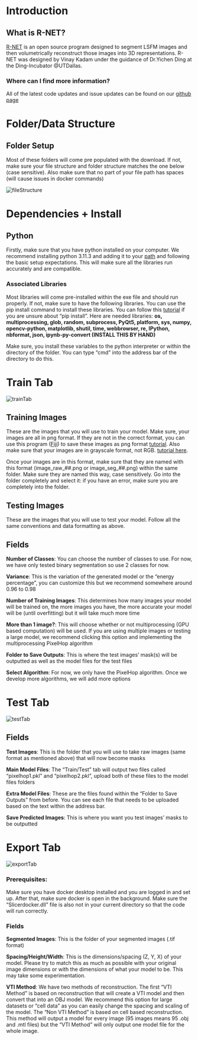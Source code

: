 # Introduction
## What is R-NET?
[R-NET](https://drive.google.com/file/d/11LwXUnXKbCn8VSTV6v6DrAAxvTXvq2IE/view?usp=sharing) is an open source program designed to segment LSFM images and then volumetrically reconstruct those images into 3D representations. R-NET was designed by Vinay Kadam under the guidance of Dr.Yichen Ding at the Ding-Incubator @UTDallas. 

### Where can I find more information?
All of the latest code updates and issue updates can be found on our [github page](https://www.github.com/orgs/D-Incubator/repositories)

# Folder/Data Structure
## Folder Setup
Most of these folders will come pre populated with the download. If not, make sure your file structure and folder structure matches the one below (case sensitive). Also make sure that no part of your file path has spaces (will cause issues in docker commands)

![fileStructure](https://github.com/D-Incubator/R-NET/blob/exeFile/fileStructure.PNG)



# Dependencies + Install
## Python
Firstly, make sure that you have python installed on your computer. We recommend installing python 3.11.3 and adding it to your [path](https://www.machinelearningplus.com/python/add-python-to-path-how-to-add-python-to-the-path-environment-variable-in-windows/) and following the basic setup expectations. This will make sure all the libraries run accurately and are compatible. 

### Associated Libraries 
Most libraries will come pre-installed within the exe file and should run properly. If not, make sure to have the following libraries. You can use the pip install command to install these libraries. You can follow this [tutorial](https://packaging.python.org/en/latest/tutorials/installing-packages/) if you are unsure about “pip install”. 
Here are needed libraries: **os, multiprocessing, glob, random, subprocess, PyQt5, platform, sys, numpy, opencv-python, matplotlib, shutil, time, webbrowser, re, IPython, nbformat, json, ipynb-py-convert (INSTALL THIS BY HAND)**

Make sure, you install these variables to the python interpreter or within the directory of the folder. You can type “cmd” into the address bar of the directory to do this. 

# Train Tab
![trainTab](https://drive.google.com/uc?export=view&id=119LspquAOys2FMjHfuuUWai9p89NBZt1)
## Training Images
These are the images that you will use to train your model. Make sure, your images are all in png format. If they are not in the correct format, you can use this program ([Fiji]("https://imagej.net/software/fiji/downloads")) to save these images as png format [tutorial](https://www.youtube.com/watch?v=6OlIAsoUdj0). Also make sure that your images are in grayscale format, not RGB. [tutorial here](https://www.linkedin.com/advice/0/what-benefits-converting-image-grayscale-imagej-skills-imagej). 

Once your images are in this format, make sure that they are named with this format (image_raw_##.png or image_seg_##.png) within the same folder. Make sure they are named this way, case sensitively. Go into the folder completely and select it: if you have an error, make sure you are completely into the folder.
## Testing Images
These are the images that you will use to test your model. Follow all the same conventions and data formatting as above. 
## Fields 
**Number of Classes**: You can choose the number of classes to use. For now, we have only tested binary segmentation so use 2 classes for now. 

**Variance**: This is the variation of the generated model or the “energy percentage”, you can customize this but we recommend somewhere around 0.96 to 0.98

**Number of Training Images**: This determines how many images your model will be trained on, the more images you have, the more accurate your model will be (until overfitting) but it will take much more time

**More than 1 image?**: This will choose whether or not multiprocessing (GPU based computation) will be used. If you are using multiple images or testing a large model, we recommend clicking this option and implementing the multiprocessing PixelHop algorithm 

**Folder to Save Outputs**: This is where the test images’ mask(s) will be outputted as well as the model files for the test files

**Select Algorithm**: For now, we only have the PixelHop algorithm. Once we develop more algorithms, we will add more options 

# Test Tab
![testTab](https://drive.google.com/file/d/1yG60d0BITpk5J7Si5ednVVWVJt3Dg0PL/view?usp=sharing)
## Fields 

**Test Images**: This is the folder that you will use to take raw images (same format as mentioned above) that will now become masks

**Main Model Files**: The “Train/Test” tab will output two files called “pixelhop1.pkl” and “pixelhop2.pkl”, upload both of these files to the model files folders 

**Extra Model Files**: These are the files found within the “Folder to Save Outputs” from before. You can see each file that needs to be uploaded based on the text within the address bar. 

**Save Predicted Images**: This is where you want you test images’ masks to be outputted  

# Export Tab
![exportTab](https://drive.google.com/file/d/1wIrNXDZlnRxarn0Em2Oo3eoXCRI7DJoR/view?usp=sharing)
### Prerequisites:
Make sure you have docker desktop installed and you are logged in and set up. After that, make sure docker is open in the background. Make sure the “Slicerdocker.dll” file is also not in your current directory so that the code will run correctly. 

### Fields 
**Segmented Images**: This is the folder of your segmented images (.tif format)

**Spacing/Height/Width**: This is the dimensions/spacing (Z, Y, X) of your model. Please try to match this as much as possible with your original image dimensions or with the dimensions of what your model to be. This may take some experimentation. 

**VTI Method**: We have two methods of reconstruction. The first “VTI Method” is based on reconstruction that will create a VTI model and then convert that into an OBJ model. We recommend this option for large datasets or “cell data” as you can easily change the spacing and scaling of the model. The “Non VTI Method” is based on cell based reconstruction. This method will output a model for every image (95 images means 95 .obj and .mtl files) but the “VTI Method” will only output one model file for the whole image.

